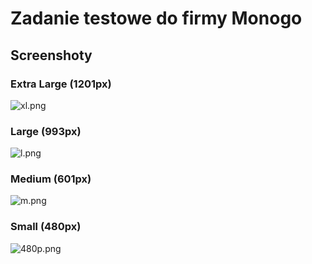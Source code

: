 # Zadanie testowe do firmy Monogo

## Screenshoty
### Extra Large (1201px)
![xl.png](https://raw.githubusercontent.com/KongoPL/monogo-task/master/screenshots/xl.png?token=ABPODKCOKQYFZ6CTUTHALYS5O5NYA)

### Large (993px)
![l.png](https://raw.githubusercontent.com/KongoPL/monogo-task/master/screenshots/l.png?token=ABPODKCS4U5EUVMWEKERS4S5O5OFY)

### Medium (601px)
![m.png](https://raw.githubusercontent.com/KongoPL/monogo-task/master/screenshots/m.png?token=ABPODKHKL44YZJPY6C3FN7K5O5OHK)

### Small (480px)
![480p.png](https://raw.githubusercontent.com/KongoPL/monogo-task/master/screenshots/480p.png?token=ABPODKFIFHQJBPGORUMMO5K5O5OII)
